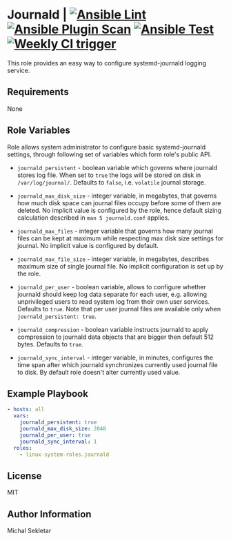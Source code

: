 # Journald | [![Ansible Lint][ansible-lint-status]][ansible-lint] [![Ansible Plugin Scan][ansible-scan-status]][ansible-scan] [![Ansible Test][ansible-test-status]][ansible-test] [![Weekly CI trigger][weekly-test-status]][weekly-test]

[ansible-lint]: https://github.com/linux-system-roles/journald/actions/workflows/ansible-lint.yml
[ansible-lint-status]: https://github.com/linux-system-roles/journald/actions/workflows/ansible-lint.yml/badge.svg

[ansible-scan]: https://github.com/linux-system-roles/journald/actions/workflows/ansible-plugin-scan.yml
[ansible-scan-status]: https://github.com/linux-system-roles/journald/actions/workflows/ansible-plugin-scan.yml/badge.svg

[ansible-test]: https://github.com/linux-system-roles/journald/actions/workflows/ansible-test.yml
[ansible-test-status]: https://github.com/linux-system-roles/journald/actions/workflows/ansible-test.yml/badge.svg

[weekly-test]: https://github.com/linux-system-roles/journald/actions/workflows/weekly_ci.yml
[weekly-test-status]: https://github.com/linux-system-roles/journald/actions/workflows/weekly_ci.yml/badge.svg

This role provides an easy way to configure systemd-journald logging service.

## Requirements

None

## Role Variables

Role allows system administrator to configure basic systemd-journald settings,
through following set of variables which form role's public API.

- `journald_persistent` - boolean variable which governs where journald stores
log file. When set to `true` the logs will be stored on disk in
`/var/log/journal/`. Defaults to `false`, i.e. `volatile` journal storage.

- `journald_max_disk_size` - integer variable, in megabytes, that governs how
much disk space can journal files occupy before some of them are deleted.
No implicit value is configured by the role, hence default sizing calculation
described in `man 5 journald.conf` applies.

- `journald_max_files` - integer variable that governs how many journal files
can be kept at maximum while respecting max disk size settings for journal.
No implicit value is configured by default.

- `journald_max_file_size` - integer variable, in megabytes, describes maximum
size of single journal file. No implicit configuration is set up by the role.

- `journald_per_user` - boolean variable, allows to configure whether journald
should keep log data separate for each user, e.g. allowing unprivileged users
to read system log from their own user services. Defaults to `true`. Note that
per user journal files are available only when `journald_persistent: true`.

- `journald_compression` - boolean variable instructs journald to apply
compression to journald data objects that are bigger then default 512 bytes.
Defaults to `true`.

- `journald_sync_interval` - integer variable, in minutes, configures the
time span after which journald synchronizes currently used journal file to disk.
By default role doesn't alter currently used value.

## Example Playbook

```yaml
- hosts: all
  vars:
    journald_persistent: true
    journald_max_disk_size: 2048
    journald_per_user: true
    journald_sync_interval: 1
  roles:
    - linux-system-roles.journald
```

## License

MIT

## Author Information

Michal Sekletar
